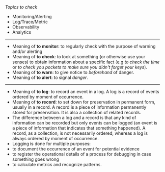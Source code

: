 _Topics to check_

- Monitoring/Alerting
- Log/Trace/Metric
- Observability
- Analytics

------

- Meaning of **to monitor**: to regularly check with the purpose of warning and/or alerting
- Meaning of **to check**: to look at something (or otherwise use your senses) to obtain information about a specific fact (e.g *to check the time* or *to check you pockets to make sure you didn't forget your keys*).
- Meaning of **to warn**: to give notice to *beforehand* of danger.
- Meaning of **to alert**: to signal *danger*.

------

- Meaning of **to log**: to record an event in a log. A log is a record of events ordered by moment of occurrence.
- Meaning of **to record**: to set down for preservation in permanent form, usually in a record. A record is a piece of information permanently stored for preservation. It is also a collection of related records.
- The difference between a log and a record is that any kind of information can be recorded but only events can be logged (an event is a piece of information that indicates that something happened). A record, as a collection, is not necessarily ordered, whereas a log is always ordered by moment of occurrence.
- Logging is done for multiple purposes:
 - to document the occurrence of an event for potential evidence
  - to register the operational details of a process for debugging in case something goes wrong
  - to calculate metrics and recognize patterns.